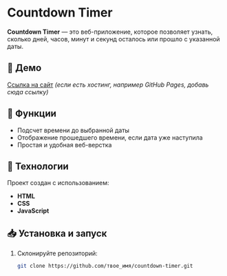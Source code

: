 # Countdown Timer  

**Countdown Timer** — это веб-приложение, которое позволяет узнать, сколько дней, часов, минут и секунд осталось или прошло с указанной даты.  

## 🚀 Демо  
[Ссылка на сайт](#) *(если есть хостинг, например GitHub Pages, добавь сюда ссылку)*  

## 📌 Функции  
- Подсчет времени до выбранной даты  
- Отображение прошедшего времени, если дата уже наступила  
- Простая и удобная веб-верстка  

## 🔧 Технологии  
Проект создан с использованием:  
- **HTML**  
- **CSS**  
- **JavaScript**  

## 📥 Установка и запуск  
1. Склонируйте репозиторий:  
   ```sh
   git clone https://github.com/твое_имя/countdown-timer.git
